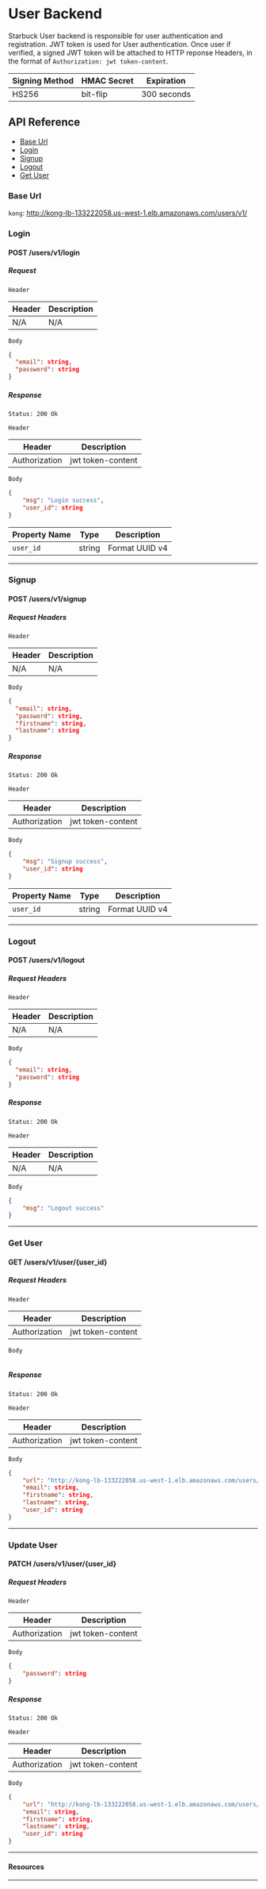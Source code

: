 # User Backend

Starbuck User backend is responsible for user authentication and registration. JWT token is used for User authentication. Once user if verified, a signed JWT token will be attached to HTTP reponse Headers, in the format of `Authorization: jwt token-content`.

| Signing Method | HMAC Secret | Expiration |
| -------------- | ----------- | -----------|
| HS256          | bit-flip    | 300 seconds|


## API Reference
- [Base Url](#Base-Url)
- [Login](#login)
- [Signup](#signup)
- [Logout](#logout)
- [Get User](#get-user)

### Base Url
`kong`: http://kong-lb-133222058.us-west-1.elb.amazonaws.com/users/v1/

### Login

#### POST /users/v1/login
##### Request
`Header`

| Header | Description |
|--------|-------------|
| N/A | N/A |

`Body`

```json
{
  "email": string,
  "password": string
}
```

##### Response
`Status: 200 Ok`

`Header`

| Header | Description |
|--------|-------------|
| Authorization | jwt token-content |

`Body`

```json
{
    "msg": "Login success",
    "user_id": string
}
```

| Property Name | Type | Description |
|---------------|------|-------------|
| `user_id` | string | Format UUID v4 |

---

### Signup

#### POST /users/v1/signup
##### Request Headers
`Header`

| Header | Description |
|--------|-------------|
| N/A | N/A |

`Body`

```json
{
  "email": string,
  "password": string,
  "firstname": string,
  "lastname": string
}
```

##### Response
`Status: 200 Ok`

`Header`

| Header | Description |
|--------|-------------|
| Authorization | jwt token-content |

`Body`

```json
{
    "msg": "Signup success",
    "user_id": string
}
```

| Property Name | Type | Description |
|---------------|------|-------------|
| `user_id` | string | Format UUID v4 |


---

### Logout

#### POST /users/v1/logout
##### Request Headers
`Header`

| Header | Description |
|--------|-------------|
| N/A | N/A |

`Body`

```json
{
  "email": string,
  "password": string
}
```

##### Response
`Status: 200 Ok`

`Header`

| Header | Description |
|--------|-------------|
| N/A | N/A |

`Body`

```json
{
    "msg": "Logout success"
}
```

---

### Get User

#### GET /users/v1/user/{user_id}
##### Request Headers
`Header`

| Header | Description |
|--------|-------------|
| Authorization | jwt token-content |

`Body`

```json
```

##### Response
`Status: 200 Ok`

`Header`

| Header | Description |
|--------|-------------|
| Authorization | jwt token-content |

`Body`

```json
{
    "url": "http://kong-lb-133222058.us-west-1.elb.amazonaws.com/users/v1/{user_id}",
    "email": string,
    "firstname": string,
    "lastname": string,
    "user_id": string
}
```

---

### Update User

#### PATCH /users/v1/user/{user_id}
##### Request Headers
`Header`

| Header | Description |
|--------|-------------|
| Authorization | jwt token-content |

`Body`

```json
{
    "password": string
}
```

##### Response
`Status: 200 Ok`

`Header`

| Header | Description |
|--------|-------------|
| Authorization | jwt token-content |

`Body`

```json
{
    "url": "http://kong-lb-133222058.us-west-1.elb.amazonaws.com/users/v1/{user_id}",
    "email": string,
    "firstname": string,
    "lastname": string,
    "user_id": string
}
```

---

#### Resources

---
